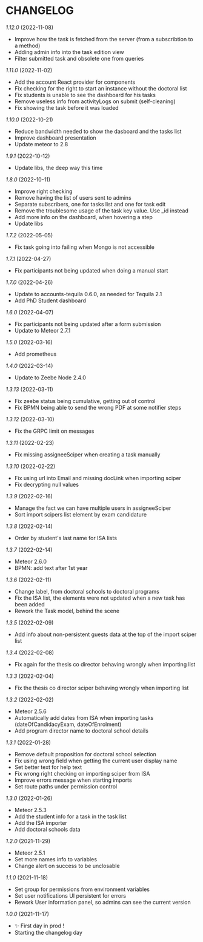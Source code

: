 # CHANGELOG

*1.12.0* (2022-11-08)
- Improve how the task is fetched from the server (from a subscribtion to a method)
- Adding admin info into the task edition view
- Filter submitted task and obsolete one from queries

*1.11.0* (2022-11-02)
- Add the account React provider for components
- Fix checking for the right to start an instance without the doctoral list
- Fix students is unable to see the dashboard for his tasks
- Remove useless info from activityLogs on submit (self-cleaning)
- Fix showing the task before it was loaded

*1.10.0* (2022-10-21)
- Reduce bandwidth needed to show the dasboard and the tasks list
- Improve dashboard presentation
- Update meteor to 2.8

*1.9.1* (2022-10-12)
- Update libs, the deep way this time

*1.8.0* (2022-10-11)
- Improve right checking
- Remove having the list of users sent to admins
- Separate subscribers, one for tasks list and one for task edit
- Remove the troublesome usage of the task key value. Use _id instead
- Add more info on the dashboard, when hovering a step
- Update libs

*1.7.2* (2022-05-05)
- Fix task going into failing when Mongo is not accessible

*1.7.1* (2022-04-27)
- Fix participants not being updated when doing a manual start

*1.7.0* (2022-04-26)
- Update to accounts-tequila 0.6.0, as needed for Tequila 2.1
- Add PhD Student dashboard

*1.6.0* (2022-04-07)
- Fix participants not being updated after a form submission
- Update to Meteor 2.7.1

*1.5.0* (2022-03-16)
- Add prometheus

*1.4.0* (2022-03-14)
- Update to Zeebe Node 2.4.0

*1.3.13* (2022-03-11)
- Fix zeebe status being cumulative, getting out of control
- Fix BPMN being able to send the wrong PDF at some notifier steps

*1.3.12* (2022-03-10)
- Fix the GRPC limit on messages

*1.3.11* (2022-02-23)
- Fix missing assigneeSciper when creating a task manually

*1.3.10* (2022-02-22)
- Fix using url into Email and missing docLink when importing sciper
- Fix decrypting null values

*1.3.9* (2022-02-16)
- Manage the fact we can have multiple users in assigneeSciper
- Sort import scipers list element by exam candidature

*1.3.8* (2022-02-14)
- Order by student's last name for ISA lists

*1.3.7* (2022-02-14)
- Meteor 2.6.0
- BPMN: add text after 1st year

*1.3.6* (2022-02-11)
- Change label, from doctoral schools to doctoral programs
- Fix the ISA list, the elements were not updated when a new task has been added
- Rework the Task model, behind the scene

*1.3.5* (2022-02-09)
- Add info about non-persistent guests data at the top of the import sciper list

*1.3.4* (2022-02-08)
- Fix again for the thesis co director behaving wrongly when importing list

*1.3.3* (2022-02-04)
- Fix the thesis co director sciper behaving wrongly when importing list

*1.3.2* (2022-02-02)
- Meteor 2.5.6
- Automatically add dates from ISA when importing tasks (dateOfCandidacyExam, dateOfEnrolment)
- Add program director name to doctoral school details

*1.3.1* (2022-01-28)
- Remove default proposition for doctoral school selection
- Fix using wrong field when getting the current user display name
- Set better text for help text
- Fix wrong right checking on importing sciper from ISA
- Improve errors message when starting imports
- Set route paths under permission control

*1.3.0* (2022-01-26)
- Meteor 2.5.3
- Add the student info for a task in the task list
- Add the ISA importer
- Add doctoral schools data

*1.2.0* (2021-11-29)
- Meteor 2.5.1
- Set more names info to variables
- Change alert on success to be unclosable

*1.1.0* (2021-11-18)
- Set group for permissions from environment variables
- Set user notifications UI persistent for errors
- Rework User information panel, so admins can see the current version

*1.0.0* (2021-11-17)
- ✨ First day in prod !
- Starting the changelog day
